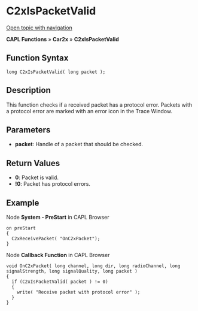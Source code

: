 # C2xIsPacketValid

[Open topic with navigation](../../../../../CANoeDEFamily.htm#Topics/CAPLFunctions/Car2x/Functions/CAPLfunctionC2xIsPacketValid.md)

**CAPL Functions** » **Car2x** » **C2xIsPacketValid**

## Function Syntax

```plaintext
long C2xIsPacketValid( long packet );
```

## Description

This function checks if a received packet has a protocol error. Packets with a protocol error are marked with an error icon in the Trace Window.

## Parameters

- **packet**: Handle of a packet that should be checked.

## Return Values

- **0**: Packet is valid.
- **!0**: Packet has protocol errors.

## Example

Node **System - PreStart** in CAPL Browser

```plaintext
on preStart
{
  C2xReceivePacket( "OnC2xPacket");
}
```

Node **Callback Function** in CAPL Browser

```plaintext
void OnC2xPacket( long channel, long dir, long radioChannel, long signalStrength, long signalQuality, long packet )
{
  if (C2xIsPacketValid( packet ) != 0)
  {
    write( "Receive packet with protocol error" );
  }
}
```

